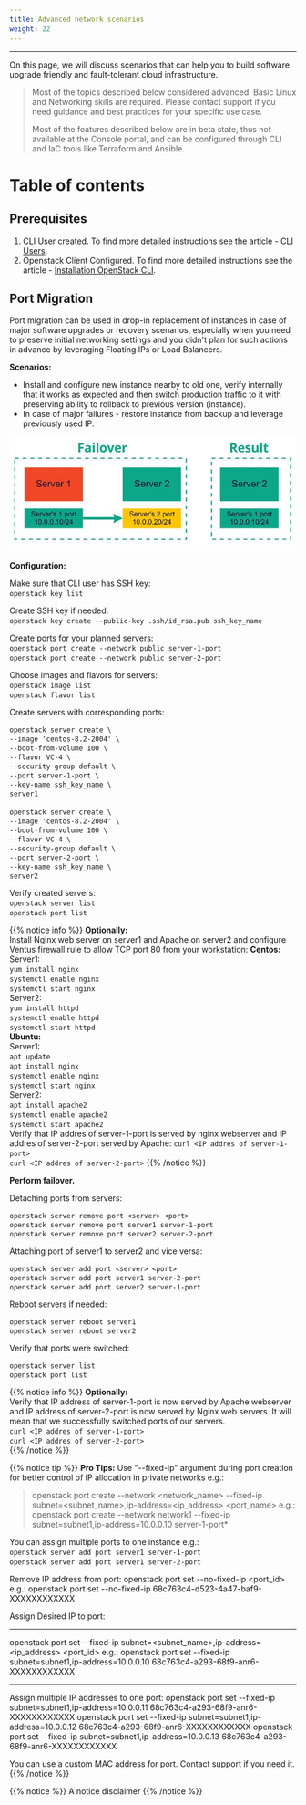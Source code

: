 ```yaml
---
title: Advanced network scenarios
weight: 22
---
```

___
On this page, we will discuss scenarios that can help you to build software upgrade friendly and fault-tolerant cloud infrastructure.

>Most of the topics described below considered advanced. Basic Linux and Networking skills are required. Please contact support if you need guidance and best practices for your specific use case.  
> 
>Most of the features described below are in beta state, thus not available at the Console portal, and can be configured through CLI and IaC tools like Terraform and Ansible.

# Table of contents


## Prerequisites
1. CLI User created. To find more detailed instructions see the article - [CLI Users]().
2. Openstack Client Configured. To find more detailed instructions see the article - [Installation OpenStack CLI]().

## Port Migration
Port migration can be used in drop-in replacement of instances in case of major software upgrades or recovery scenarios, especially when you need to preserve initial networking settings and you didn't plan for such actions in advance by leveraging Floating IPs or Load Balancers. 

**Scenarios:**
* Install and configure new instance nearby to old one, verify internally that it works as expected and then switch production traffic to it with preserving ability to rollback to previous version (instance).
* In case of major failures - restore instance from backup and leverage previously used IP.

![](../assets/images/adv/12.png?classes=border,shadow) 

**Configuration:**

Make sure that CLI user has SSH key:   
`openstack key list`  

Create SSH key if needed:  
`openstack key create --public-key .ssh/id_rsa.pub ssh_key_name`  

Create ports for your planned servers:  
`openstack port create --network public server-1-port`   
`openstack port create --network public server-2-port`   

Choose images and flavors for servers:    
`openstack image list`  
`openstack flavor list`  

Create servers with corresponding ports:  
```
openstack server create \
--image 'centos-8.2-2004' \
--boot-from-volume 100 \
--flavor VC-4 \
--security-group default \
--port server-1-port \
--key-name ssh_key_name \
server1

openstack server create \
--image 'centos-8.2-2004' \
--boot-from-volume 100 \
--flavor VC-4 \
--security-group default \
--port server-2-port \
--key-name ssh_key_name \
server2
```

Verify created servers:  
`openstack server list`  
`openstack port list`  

{{% notice info %}}
**Optionally:**  
Install Nginx web server on server1 and Apache on server2 and configure Ventus firewall rule to allow TCP port 80 from your workstation:
**Centos:**     
Server1:    
`yum install nginx`  
`systemctl enable nginx`  
`systemctl start nginx`  
Server2:   
`yum install httpd`  
`systemctl enable httpd`  
`systemctl start httpd`  
**Ubuntu:**  
Server1:  
`apt update`  
`apt install nginx`  
`systemctl enable nginx`  
`systemctl start nginx`  
Server2:   
`apt install apache2`  
`systemctl enable apache2`  
`systemctl start apache2`  
Verify that IP addres of server-1-port is served by nginx webserver and IP addres of server-2-port served by Apache: 
`curl <IP addres of server-1-port>`  
`curl <IP addres of server-2-port>`
{{% /notice %}}

**Perform failover.** 

Detaching ports from servers:
```
openstack server remove port <server> <port>
openstack server remove port server1 server-1-port
openstack server remove port server2 server-2-port
```

Attaching port of server1 to server2 and vice versa:
```
openstack server add port <server> <port>
openstack server add port server1 server-2-port
openstack server add port server2 server-1-port
```

Reboot servers if needed:
```
openstack server reboot server1
openstack server reboot server2
```

Verify that ports were switched:
```
openstack server list
openstack port list
```
{{% notice info %}}
**Optionally:**  
Verify that IP address of server-1-port is now served by Apache webserver and IP address of server-2-port is now served by Nginx web servers. It will mean that we successfully switched ports of our servers.   
`curl <IP addres of server-1-port>`   
`curl <IP addres of server-2-port>`    
{{% /notice %}}

{{% notice tip %}}
**Pro Tips:**
Use "--fixed-ip" argument during port creation for better control of IP allocation in private networks e.g.:  
>openstack port create --network <network_name> --fixed-ip \
subnet=<subnet_name>,ip-address=<ip_address> <port_name>
e.g.:
openstack port create --network network1 --fixed-ip \
subnet=subnet1,ip-address=10.0.0.10 server-1-port*

You can assign multiple ports to one instance e.g.:  
`openstack server add port server1 server-1-port`  
`openstack server add port server1 server-2-port`  

Remove IP address from port:
openstack port set --no-fixed-ip <port_id>
e.g.:
openstack port set --no-fixed-ip 68c763c4-d523-4a47-baf9-XXXXXXXXXXXX

Assign Desired IP to port:
___
openstack port set --fixed-ip subnet=<subnet_name>,ip-address=<ip_address> <port_id>
e.g.:
openstack port set --fixed-ip subnet=subnet1,ip-address=10.0.0.10 68c763c4-a293-68f9-anr6-XXXXXXXXXXXX
___
Assign multiple IP addresses to one port:
openstack port set --fixed-ip subnet=subnet1,ip-address=10.0.0.11 68c763c4-a293-68f9-anr6-XXXXXXXXXXXX
openstack port set --fixed-ip subnet=subnet1,ip-address=10.0.0.12 68c763c4-a293-68f9-anr6-XXXXXXXXXXXX
openstack port set --fixed-ip subnet=subnet1,ip-address=10.0.0.13 68c763c4-a293-68f9-anr6-XXXXXXXXXXXX

You can use a custom MAC address for port. Contact support if you need it. 
{{% /notice %}}

{{% notice %}}
A notice disclaimer
{{% /notice %}}



